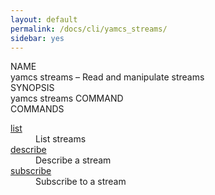 ```yaml
---
layout: default
permalink: /docs/cli/yamcs_streams/
sidebar: yes
---
```


<div class="man-title">NAME</div>
<div class="man-section">
    yamcs streams &ndash; Read and manipulate streams
</div>

<div class="man-title">SYNOPSIS</div>
<div class="man-synopsis">
    yamcs streams COMMAND
</div>

<div class="man-title">COMMANDS</div>
<div class="man-section">
    <dl>
        <dt><a href="/docs/cli/yamcs_streams_list/">list</a></dt>
        <dd>List streams</dd>
        <dt><a href="/docs/cli/yamcs_streams_describe/">describe</a></dt>
        <dd>Describe a stream</dd>
        <dt><a href="/docs/cli/yamcs_streams_subscribe/">subscribe</a></dt>
        <dd>Subscribe to a stream</dd>
    </dl>
</div>
